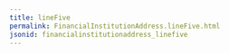 ```yaml
---
title: lineFive
permalink: FinancialInstitutionAddress.lineFive.html
jsonid: financialinstitutionaddress_linefive
---
```

